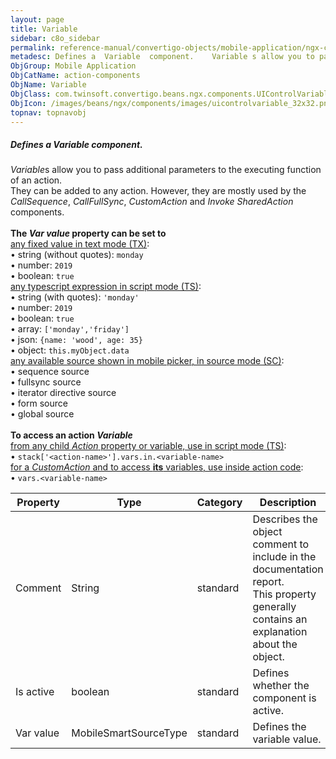 ```yaml
---
layout: page
title: Variable
sidebar: c8o_sidebar
permalink: reference-manual/convertigo-objects/mobile-application/ngx-components/action-components/variable/
metadesc: Defines a  Variable  component.    Variable s allow you to pass additional parameters to the executing function of an action. They can be added to any
ObjGroup: Mobile Application
ObjCatName: action-components
ObjName: Variable
ObjClass: com.twinsoft.convertigo.beans.ngx.components.UIControlVariable
ObjIcon: /images/beans/ngx/components/images/uicontrolvariable_32x32.png
topnav: topnavobj
---
```

##### Defines a <i>Variable</i> component. 

<i>Variable</i>s allow you to pass additional parameters to the executing function of an action.<br/>They can be added to any action. However, they are mostly used by the <i>CallSequence</i>, <i>CallFullSync</i>, <i>CustomAction</i> and <i>Invoke SharedAction</i> components.<br><br><b>The <i>Var value</i> property can be set to</b><br><u>any fixed value in text mode (TX)</u>:<br> • string (without quotes): <code>monday</code><br> • number: <code>2019</code><br> • boolean: <code>true</code><br><u>any typescript expression in script mode (TS)</u>:<br> • string (with quotes): <code>'monday'</code><br> • number: <code>2019</code><br> • boolean: <code>true</code><br> • array: <code>['monday','friday']</code><br> • json: <code>{name: 'wood', age: 35}</code><br> • object: <code>this.myObject.data</code><br><u>any available source shown in mobile picker, in source mode (SC)</u>:<br> • sequence source<br> • fullsync source<br> • iterator directive source<br> • form source<br> • global source<br><br><b>To access an action <i>Variable</i></b><br><u>from any child <i>Action</i> property or variable, use in script mode (TS)</u>:<br> • <code>stack['&lt;action-name&gt;'].vars.in.&lt;variable-name&gt;</code><br><u>for a <i>CustomAction</i> and to access <b>its</b> variables, use inside action code</u>:<br> • <code>vars.&lt;variable-name&gt;</code>

Property | Type | Category | Description
--- | --- | --- | ---
Comment | String | standard | Describes the object comment to include in the documentation report.<br/>This property generally contains an explanation about the object.
Is active | boolean | standard | Defines whether the component is active.<br/>
Var value | MobileSmartSourceType | standard | Defines the variable value.<br/>
